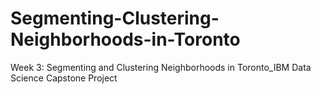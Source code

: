 # Segmenting-Clustering-Neighborhoods-in-Toronto
Week 3: Segmenting and Clustering Neighborhoods in Toronto_IBM Data Science Capstone Project
